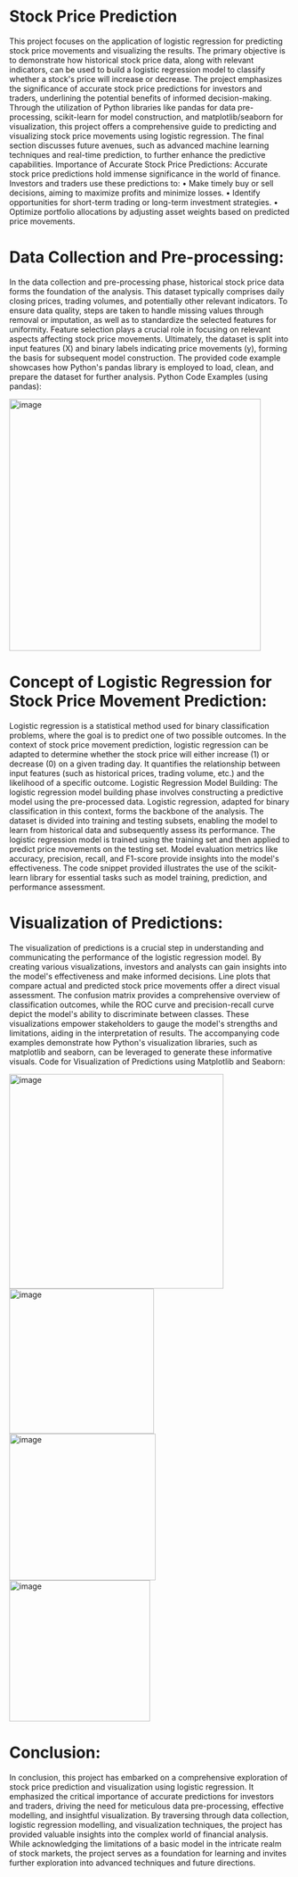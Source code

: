 # Stock Price Prediction

This project focuses on the application of logistic regression for predicting stock price movements and visualizing the results. The primary objective is to demonstrate how historical stock price data, along with relevant indicators, can be used to build a logistic regression model to classify whether a stock's price will increase or decrease. The project emphasizes the significance of accurate stock price predictions for investors and traders, underlining the potential benefits of informed decision-making. Through the utilization of Python libraries like pandas for data pre-processing, scikit-learn for model construction, and matplotlib/seaborn for visualization, this project offers a comprehensive guide to predicting and visualizing stock price movements using logistic regression. The final section discusses future avenues, such as advanced machine learning techniques and real-time prediction, to further enhance the predictive capabilities.
Importance of Accurate Stock Price Predictions:
Accurate stock price predictions hold immense significance in the world of finance. Investors and traders use these predictions to:
•	Make timely buy or sell decisions, aiming to maximize profits and minimize losses.
•	Identify opportunities for short-term trading or long-term investment strategies.
•	Optimize portfolio allocations by adjusting asset weights based on predicted price movements.

# Data Collection and Pre-processing:
In the data collection and pre-processing phase, historical stock price data forms the foundation of the analysis. This dataset typically comprises daily closing prices, trading volumes, and potentially other relevant indicators. To ensure data quality, steps are taken to handle missing values through removal or imputation, as well as to standardize the selected features for uniformity. Feature selection plays a crucial role in focusing on relevant aspects affecting stock price movements. Ultimately, the dataset is split into input features (X) and binary labels indicating price movements (y), forming the basis for subsequent model construction. The provided code example showcases how Python's pandas library is employed to load, clean, and prepare the dataset for further analysis.
Python Code Examples (using pandas):
 
 <img width="452" alt="image" src="https://github.com/vijayasrichinta2609/StockPricePrediction/assets/153414824/2eed5ed1-0235-4958-b797-d98e50c52ca0">

# Concept of Logistic Regression for Stock Price Movement Prediction:
Logistic regression is a statistical method used for binary classification problems, where the goal is to predict one of two possible outcomes. In the context of stock price movement prediction, logistic regression can be adapted to determine whether the stock price will either increase (1) or decrease (0) on a given trading day. It quantifies the relationship between input features (such as historical prices, trading volume, etc.) and the likelihood of a specific outcome.
Logistic Regression Model Building:
The logistic regression model building phase involves constructing a predictive model using the pre-processed data. Logistic regression, adapted for binary classification in this context, forms the backbone of the analysis. The dataset is divided into training and testing subsets, enabling the model to learn from historical data and subsequently assess its performance. The logistic regression model is trained using the training set and then applied to predict price movements on the testing set. Model evaluation metrics like accuracy, precision, recall, and F1-score provide insights into the model's effectiveness. The code snippet provided illustrates the use of the scikit-learn library for essential tasks such as model training, prediction, and performance assessment.

 
# Visualization of Predictions:
The visualization of predictions is a crucial step in understanding and communicating the performance of the logistic regression model. By creating various visualizations, investors and analysts can gain insights into the model's effectiveness and make informed decisions. Line plots that compare actual and predicted stock price movements offer a direct visual assessment. The confusion matrix provides a comprehensive overview of classification outcomes, while the ROC curve and precision-recall curve depict the model's ability to discriminate between classes. These visualizations empower stakeholders to gauge the model's strengths and limitations, aiding in the interpretation of results. The accompanying code examples demonstrate how Python's visualization libraries, such as matplotlib and seaborn, can be leveraged to generate these informative visuals.
Code for Visualization of Predictions using Matplotlib and Seaborn:

<img width="385" alt="image" src="https://github.com/vijayasrichinta2609/StockPricePrediction/assets/153414824/9d4dfb2b-01e6-4d7f-8200-85f6ce70c2bb">

<img width="260" alt="image" src="https://github.com/vijayasrichinta2609/StockPricePrediction/assets/153414824/8eaa2840-94de-46a3-992e-313322c7ed0c">

<img width="263" alt="image" src="https://github.com/vijayasrichinta2609/StockPricePrediction/assets/153414824/6a87dd3e-ca77-4847-9a2a-5f55f7a3c465">

<img width="253" alt="image" src="https://github.com/vijayasrichinta2609/StockPricePrediction/assets/153414824/d6eaf3fa-91dd-4886-82a3-d68f67f954a8">


# Conclusion:
In conclusion, this project has embarked on a comprehensive exploration of stock price prediction and visualization using logistic regression. It emphasized the critical importance of accurate predictions for investors and traders, driving the need for meticulous data pre-processing, effective modelling, and insightful visualization. By traversing through data collection, logistic regression modelling, and visualization techniques, the project has provided valuable insights into the complex world of financial analysis. While acknowledging the limitations of a basic model in the intricate realm of stock markets, the project serves as a foundation for learning and invites further exploration into advanced techniques and future directions.

